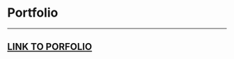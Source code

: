 # Portfolio
-----
 <h2><a href="https://code-mna.github.io/portfolio/"> LINK TO PORFOLIO  </a></h2>
